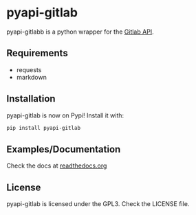 # pyapi-gitlab

pyapi-gitlabb is a python wrapper for the [Gitlab API](https://github.com/gitlabhq/gitlabhq/tree/master/doc/api).

## Requirements

- requests
- markdown

## Installation

pyapi-gitlab is now on Pypi! Install it with:

```bash
pip install pyapi-gitlab
```

## Examples/Documentation

Check the docs at [readthedocs.org](http://python-gitlab.readthedocs.org)

## License

pyapi-gitlab is licensed under the GPL3. Check the LICENSE file.
